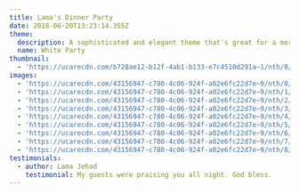 ```yaml
---
title: Lama's Dinner Party
date: 2018-06-20T13:23:14.355Z
theme:
  description: A sophisticated and elegant theme that's great for a more minimalist feel.
  name: White Party
thumbnail:
  - 'https://ucarecdn.com/b728ae12-b12f-4ab1-b133-e7c4510d291a~1/nth/0/'
images:
  - 'https://ucarecdn.com/43156947-c780-4c06-924f-a02e6fc22d7e~9/nth/0/'
  - 'https://ucarecdn.com/43156947-c780-4c06-924f-a02e6fc22d7e~9/nth/1/'
  - 'https://ucarecdn.com/43156947-c780-4c06-924f-a02e6fc22d7e~9/nth/2/'
  - 'https://ucarecdn.com/43156947-c780-4c06-924f-a02e6fc22d7e~9/nth/3/'
  - 'https://ucarecdn.com/43156947-c780-4c06-924f-a02e6fc22d7e~9/nth/4/'
  - 'https://ucarecdn.com/43156947-c780-4c06-924f-a02e6fc22d7e~9/nth/5/'
  - 'https://ucarecdn.com/43156947-c780-4c06-924f-a02e6fc22d7e~9/nth/6/'
  - 'https://ucarecdn.com/43156947-c780-4c06-924f-a02e6fc22d7e~9/nth/7/'
  - 'https://ucarecdn.com/43156947-c780-4c06-924f-a02e6fc22d7e~9/nth/8/'
testimonials:
  - author: Lama Jehad
    testimonial: My guests were praising you all night. God bless.
---
```


